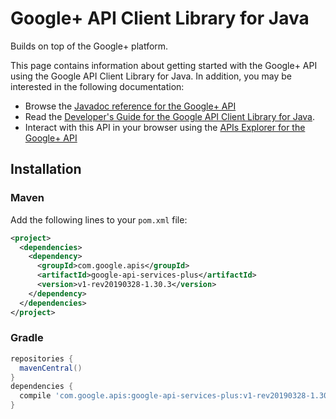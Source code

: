 # Google+ API Client Library for Java

Builds on top of the Google+ platform.

This page contains information about getting started with the Google+ API
using the Google API Client Library for Java. In addition, you may be interested
in the following documentation:

* Browse the [Javadoc reference for the Google+ API][javadoc]
* Read the [Developer's Guide for the Google API Client Library for Java][google-api-client].
* Interact with this API in your browser using the [APIs Explorer for the Google+ API][api-explorer]

## Installation

### Maven

Add the following lines to your `pom.xml` file:

```xml
<project>
  <dependencies>
    <dependency>
      <groupId>com.google.apis</groupId>
      <artifactId>google-api-services-plus</artifactId>
      <version>v1-rev20190328-1.30.3</version>
    </dependency>
  </dependencies>
</project>
```

### Gradle

```gradle
repositories {
  mavenCentral()
}
dependencies {
  compile 'com.google.apis:google-api-services-plus:v1-rev20190328-1.30.3'
}
```

[javadoc]: https://googleapis.dev/java/google-api-services-plus/latest/index.html
[google-api-client]: https://github.com/googleapis/google-api-java-client/
[api-explorer]: https://developers.google.com/apis-explorer/#p/abusiveexperiencereport/v1/
